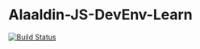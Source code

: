 # Alaaldin-JS-DevEnv-Learn


[![Build Status](https://travis-ci.org/Alaaldin/Alaaldin-JS-DevEnv-Learn.svg?branch=master)](https://travis-ci.org/Alaaldin/Alaaldin-JS-DevEnv-Learn)
